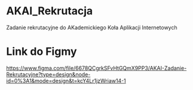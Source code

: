 # AKAI_Rekrutacja
Zadanie rekrutacyjne do AKademickiego Koła Aplikacji Internetowych

# Link do Figmy
https://www.figma.com/file/6678QCgrkSFvHtGQmX9PP3/AKAI-Zadanie-Rekrutacyjne?type=design&node-id=0%3A1&mode=design&t=kcY4Lr1jzWriaw14-1

